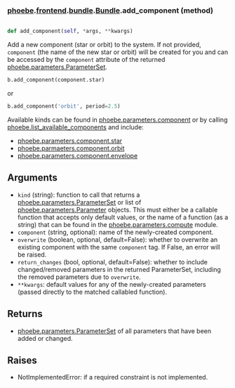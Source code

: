 ### [phoebe](phoebe.md).[frontend](phoebe.frontend.md).[bundle](phoebe.frontend.bundle.md).[Bundle](phoebe.frontend.bundle.Bundle.md).add_component (method)


```py

def add_component(self, *args, **kwargs)

```



Add a new component (star or orbit) to the system.  If not provided,
`component` (the name of the new star or orbit) will be created for
you and can be accessed by the `component` attribute of the returned
[phoebe.parameters.ParameterSet](phoebe.parameters.ParameterSet.md).

```py
b.add_component(component.star)
```

or

```py
b.add_component('orbit', period=2.5)
```

Available kinds can be found in [phoebe.parameters.component](phoebe.parameters.component.md) or by calling
[phoebe.list_available_components](phoebe.list_available_components.md) and include:
* [phoebe.parameters.component.star](phoebe.parameters.component.star.md)
* [phoebe.parmaeters.component.orbit](phoebe.parmaeters.component.orbit.md)
* [phoebe.parameters.component.envelope](phoebe.parameters.component.envelope.md)

Arguments
----------
* `kind` (string): function to call that returns a
     [phoebe.parameters.ParameterSet](phoebe.parameters.ParameterSet.md) or list of
     [phoebe.parameters.Parameter](phoebe.parameters.Parameter.md) objects.  This must either be a
     callable function that accepts only default values, or the name
     of a function (as a string) that can be found in the
     [phoebe.parameters.compute](phoebe.parameters.compute.md) module.
* `component` (string, optional): name of the newly-created component.
* `overwrite` (boolean, optional, default=False): whether to overwrite
    an existing component with the same `component` tag.  If False,
    an error will be raised.
* `return_changes` (bool, optional, default=False): whether to include
    changed/removed parameters in the returned ParameterSet, including
    the removed parameters due to `overwrite`.
* `**kwargs`: default values for any of the newly-created parameters
    (passed directly to the matched callabled function).

Returns
---------
* [phoebe.parameters.ParameterSet](phoebe.parameters.ParameterSet.md) of all parameters that have been added
    or changed.

Raises
----------
* NotImplementedError: if a required constraint is not implemented.

